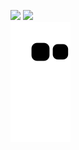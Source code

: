 ![](https://github-readme-stats.vercel.app/api?username=Lemonawa)
![](https://github-readme-stats.vercel.app/api/top-langs/?username=Lemonawa)  
![](https://raw.githubusercontent.com/Lemonawa/Lemonawa/main/assets/github-contribution-grid-snake.svg)


<!---
Lemonawa/Lemonawa is a ✨ special ✨ repository because its `README.md` (this file) appears on your GitHub profile.
You can click the Preview link to take a look at your changes.
--->
